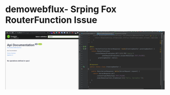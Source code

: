 # demowebflux- Srping Fox RouterFunction Issue


![alt text](https://github.com/chamithchathuka/demowebflux-2/blob/master/image.PNG?raw=true)
